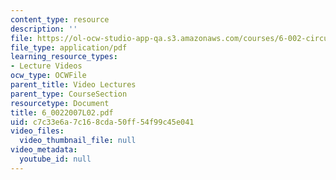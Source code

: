 ```yaml
---
content_type: resource
description: ''
file: https://ol-ocw-studio-app-qa.s3.amazonaws.com/courses/6-002-circuits-and-electronics-spring-2007/c7c33e6a7c168cda50ff54f99c45e041_6_0022007L02.pdf
file_type: application/pdf
learning_resource_types:
- Lecture Videos
ocw_type: OCWFile
parent_title: Video Lectures
parent_type: CourseSection
resourcetype: Document
title: 6_0022007L02.pdf
uid: c7c33e6a-7c16-8cda-50ff-54f99c45e041
video_files:
  video_thumbnail_file: null
video_metadata:
  youtube_id: null
---
```

